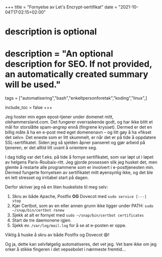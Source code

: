 +++
title = "Fornyelse av Let's Encrypt-sertifikat"
date = "2021-10-04T17:02:15+02:00"

#
# description is optional
#
# description = "An optional description for SEO. If not provided, an automatically created summary will be used."

tags = ["automatisering","bash","enkeltpersonforetak","koding","linux",]

include_toc = false
+++

Jeg hoster min egen epost-tjener under domenet mitt, olehammersland.com. Det fungerer overraskende godt, og har ikke blitt et mål for storslåtte spam-angrep ennå (fingrene krysset). Dermed er det en billig måte å ha en e-post med eget domenenavn – og litt gøy å ha «fikset det selv». Det eneste som er litt skummelt, er når det er på tide å oppdatere SSL-sertifikatet. Siden jeg så sjelden åpner panseret og gjør arbeid på tjeneren, er det alltid litt uvant å orientere seg.

I dag tidlig var det f.eks. på tide å fornye sertifikatet, som var løpt ut i løpet av helgens Paris-Roubaix-ritt. Jeg gjorde prosessen slik jeg husket det, men glemte å restarte alle programmene som er involvert i e-posttjenesten min. Dermed fungerte fornyelsen av sertifikatet mitt øyensynlig ikke, og det ble en lett stresset og irritabel start på dagen.

Derfor skriver jeg nå en liten huskeliste til meg selv:

1. Skru av både Apache, Postfix **OG** Dovecot med `sudo service [---] stop`
2. Kjør Certbot, som av en eller annen grunn ikke ligger under PATH: `sudo ~/snap/bin/certbot renew`
2. Sjekk at alt er fornyet med `sudo ~/snap/bin/certbot certificates`
3. Start de tre daemonene igjen.
5. Sjekk ev. `/var/log/mail.log` for å se at e-posten er oppe.

Viktig å huske å skru av både Postfix og Dovecot 😅!

Og ja, dette kan selvfølgelig automatiseres, det vet jeg. Vet bare ikke om jeg orker å stikke fingeren i det vepsebolet i nærmeste fremtid...
